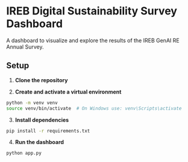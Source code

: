 # IREB Digital Sustainability Survey Dashboard

A dashboard to visualize and explore the results of the IREB GenAI RE Annual Survey.

## Setup

1. **Clone the repository**


2. **Create and activate a virtual environment**

```bash
python -m venv venv
source venv/bin/activate  # On Windows use: venv\Scripts\activate
```

3. **Install dependencies**

```bash
pip install -r requirements.txt
```

4. **Run the dashboard**

```bash
python app.py
```


